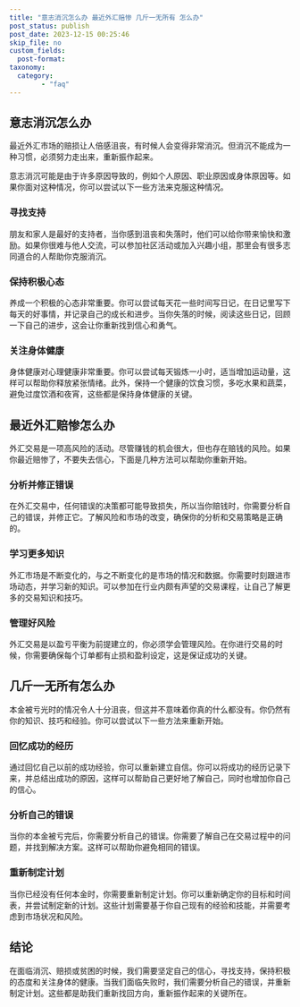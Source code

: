 ```yaml
---
title: "意志消沉怎么办 最近外汇赔惨 几斤一无所有 怎么办"
post_status: publish
post_date: 2023-12-15 00:25:46
skip_file: no
custom_fields: 
  post-format: 
taxonomy:
  category:
        - "faq"
---
```


## 意志消沉怎么办

最近外汇市场的赔损让人倍感沮丧，有时候人会变得非常消沉。但消沉不能成为一种习惯，必须努力走出来，重新振作起来。

意志消沉可能是由于许多原因导致的，例如个人原因、职业原因或身体原因等。如果你面对这种情况，你可以尝试以下一些方法来克服这种情况。

### 寻找支持

朋友和家人是最好的支持者，当你感到沮丧和失落时，他们可以给你带来愉快和激励。如果你很难与他人交流，可以参加社区活动或加入兴趣小组，那里会有很多志同道合的人帮助你克服消沉。

### 保持积极心态

养成一个积极的心态非常重要。你可以尝试每天花一些时间写日记，在日记里写下每天的好事情，并记录自己的成长和进步。当你失落的时候，阅读这些日记，回顾一下自己的进步，这会让你重新找到信心和勇气。

### 关注身体健康

身体健康对心理健康非常重要。你可以尝试每天锻炼一小时，适当增加运动量，这样可以帮助你释放紧张情绪。此外，保持一个健康的饮食习惯，多吃水果和蔬菜，避免过度饮酒和夜宵，这些都是保持身体健康的关键。

## 最近外汇赔惨怎么办

外汇交易是一项高风险的活动。尽管赚钱的机会很大，但也存在赔钱的风险。如果你最近赔惨了，不要失去信心，下面是几种方法可以帮助你重新开始。

### 分析并修正错误

在外汇交易中，任何错误的决策都可能导致损失，所以当你赔钱时，你需要分析自己的错误，并修正它。了解风险和市场的改变，确保你的分析和交易策略是正确的。

### 学习更多知识

外汇市场是不断变化的，与之不断变化的是市场的情况和数据。你需要时刻跟进市场动态，并学习新的知识。可以参加在行业内颇有声望的交易课程，让自己了解更多的交易知识和技巧。

### 管理好风险

外汇交易是以盈亏平衡为前提建立的，你必须学会管理风险。在你进行交易的时候，你需要确保每个订单都有止损和盈利设定，这是保证成功的关键。

## 几斤一无所有怎么办

本金被亏光时的情况令人十分沮丧，但这并不意味着你真的什么都没有。你仍然有你的知识、技巧和经验。你可以尝试以下一些方法来重新开始。

### 回忆成功的经历

通过回忆自己以前的成功经验，你可以重新建立自信。你可以将成功的经历记录下来，并总结出成功的原因，这样可以帮助自己更好地了解自己，同时也增加你自己的信心。

### 分析自己的错误

当你的本金被亏完后，你需要分析自己的错误。你需要了解自己在交易过程中的问题，并找到解决方案。这样可以帮助你避免相同的错误。

### 重新制定计划

当你已经没有任何本金时，你需要重新制定计划。你可以重新确定你的目标和时间表，并尝试制定新的计划。这些计划需要基于你自己现有的经验和技能，并需要考虑到市场状况和风险。

## 结论

在面临消沉、赔损或贫困的时候，我们需要坚定自己的信心，寻找支持，保持积极的态度和关注身体的健康。当我们面临失败时，我们需要分析自己的错误，并重新制定计划。这些都是助我们重新找回方向，重新振作起来的关键所在。
